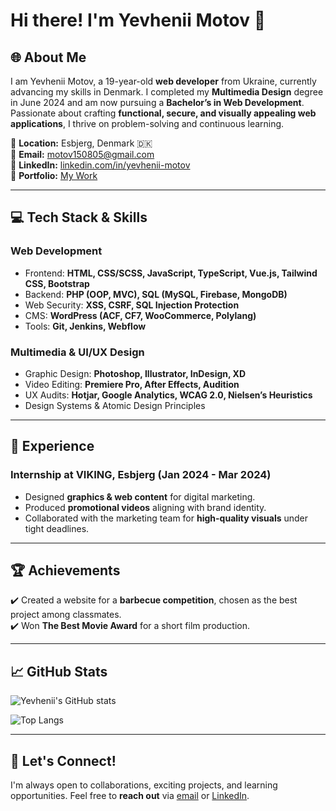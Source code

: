 # Hi there! I'm Yevhenii Motov 👋

## 🌐 About Me
I am Yevhenii Motov, a 19-year-old **web developer** from Ukraine, currently advancing my skills in Denmark. I completed my **Multimedia Design** degree in June 2024 and am now pursuing a **Bachelor’s in Web Development**. Passionate about crafting **functional, secure, and visually appealing web applications**, I thrive on problem-solving and continuous learning.

🔹 **Location:** Esbjerg, Denmark 🇩🇰  
🔹 **Email:** [motov150805@gmail.com](mailto:motov150805@gmail.com)  
🔹 **LinkedIn:** [linkedin.com/in/yevhenii-motov](https://www.linkedin.com/in/yevhenii-motov)  
🔹 **Portfolio:** [My Work](https://portfolio-ed1cb.web.app)  

---

## 💻 Tech Stack & Skills
### **Web Development**
- Frontend: **HTML, CSS/SCSS, JavaScript, TypeScript, Vue.js, Tailwind CSS, Bootstrap**
- Backend: **PHP (OOP, MVC), SQL (MySQL, Firebase, MongoDB)**
- Web Security: **XSS, CSRF, SQL Injection Protection**
- CMS: **WordPress (ACF, CF7, WooCommerce, Polylang)**
- Tools: **Git, Jenkins, Webflow**

### **Multimedia & UI/UX Design**
- Graphic Design: **Photoshop, Illustrator, InDesign, XD**
- Video Editing: **Premiere Pro, After Effects, Audition**
- UX Audits: **Hotjar, Google Analytics, WCAG 2.0, Nielsen’s Heuristics**
- Design Systems & Atomic Design Principles

---

## 🎯 Experience
### **Internship at VIKING, Esbjerg (Jan 2024 - Mar 2024)**
- Designed **graphics & web content** for digital marketing.
- Produced **promotional videos** aligning with brand identity.
- Collaborated with the marketing team for **high-quality visuals** under tight deadlines.

---

## 🏆 Achievements
✔️ Created a website for a **barbecue competition**, chosen as the best project among classmates.  
✔️ Won **The Best Movie Award** for a short film production.  

---

## 📈 GitHub Stats
![Yevhenii's GitHub stats](https://github-readme-stats.vercel.app/api?username=Yevhenii15&show_icons=true&theme=radical)

![Top Langs](https://github-readme-stats.vercel.app/api/top-langs/?username=Yevhenii15&layout=compact&theme=radical)

---

## 🚀 Let's Connect!
I'm always open to collaborations, exciting projects, and learning opportunities. Feel free to **reach out** via [email](mailto:motov150805@gmail.com) or [LinkedIn](https://www.linkedin.com/in/yevhenii-motov).
